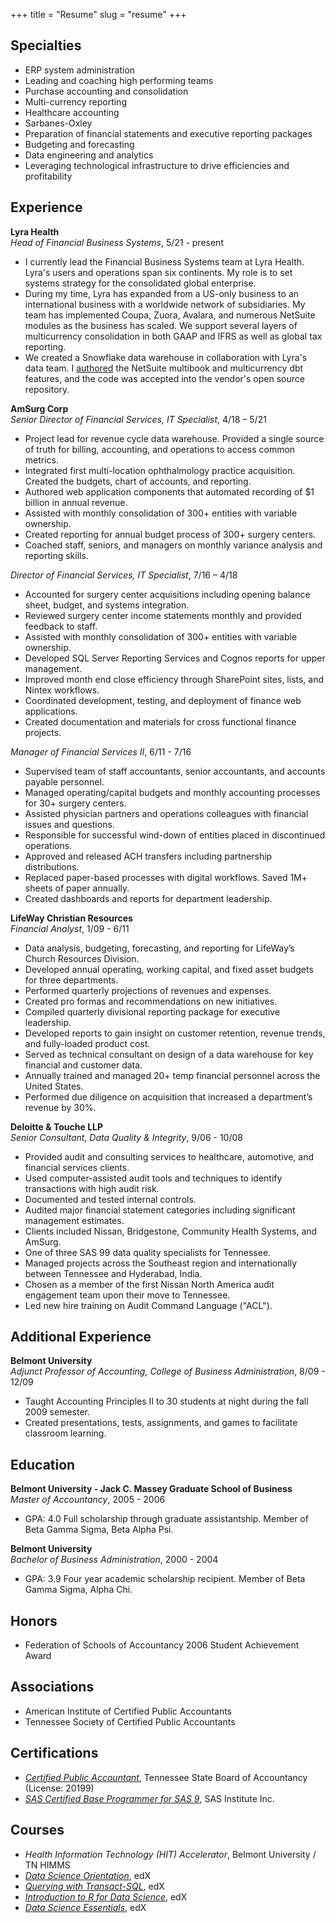 +++
title = "Resume"
slug = "resume"
+++

Specialties
-----------
- ERP system administration
- Leading and coaching high performing teams
- Purchase accounting and consolidation
- Multi-currency reporting
- Healthcare accounting
- Sarbanes-Oxley
- Preparation of financial statements and executive reporting packages
- Budgeting and forecasting
- Data engineering and analytics
- Leveraging technological infrastructure to drive efficiencies and profitability

Experience
----------
**Lyra Health**  
*Head of Financial Business Systems*, 5/21 - present
- I currently lead the Financial Business Systems team at Lyra Health. Lyra's users and operations span six continents. My role is to set systems strategy for the consolidated global enterprise.
- During my time, Lyra has expanded from a US-only business to an international business with a worldwide network of subsidiaries. My team has implemented Coupa, Zuora, Avalara, and numerous NetSuite modules as the business has scaled. We support several layers of multicurrency consolidation in both GAAP and IFRS as well as global tax reporting.
- We created a Snowflake data warehouse in collaboration with Lyra's data team. I [authored](https://github.com/fivetran/dbt_netsuite/pull/90) the NetSuite multibook and multicurrency dbt features, and the code was accepted into the vendor's open source repository.

**AmSurg Corp**  
*Senior Director of Financial Services, IT Specialist*, 4/18 – 5/21
- Project lead for revenue cycle data warehouse. Provided a single source of truth for billing, accounting, and operations to access common metrics.
- Integrated first multi-location ophthalmology practice acquisition. Created the budgets, chart of accounts, and reporting.
- Authored web application components that automated recording of $1 billion in annual revenue.
- Assisted with monthly consolidation of 300+ entities with variable ownership.
- Created reporting for annual budget process of 300+ surgery centers.
- Coached staff, seniors, and managers on monthly variance analysis and reporting skills.

*Director of Financial Services, IT Specialist*, 7/16 – 4/18
- Accounted for surgery center acquisitions including opening balance sheet, budget, and systems integration.
- Reviewed surgery center income statements monthly and provided feedback to staff.
- Assisted with monthly consolidation of 300+ entities with variable ownership.
- Developed SQL Server Reporting Services and Cognos reports for upper management.
- Improved month end close efficiency through SharePoint sites, lists, and Nintex workflows.
- Coordinated development, testing, and deployment of finance web applications.
- Created documentation and materials for cross functional finance projects.

*Manager of Financial Services II*, 6/11 - 7/16
- Supervised team of staff accountants, senior accountants, and accounts payable personnel.
- Managed operating/capital budgets and monthly accounting processes for 30+ surgery centers.
- Assisted physician partners and operations colleagues with financial issues and questions.
- Responsible for successful wind-down of entities placed in discontinued operations.
- Approved and released ACH transfers including partnership distributions.
- Replaced paper-based processes with digital workflows. Saved 1M+ sheets of paper annually.
- Created dashboards and reports for department leadership.

**LifeWay Christian Resources**  
*Financial Analyst*, 1/09 - 6/11
- Data analysis, budgeting, forecasting, and reporting for LifeWay’s Church Resources Division. 
- Developed annual operating, working capital, and fixed asset budgets for three departments.
- Performed quarterly projections of revenues and expenses. 
- Created pro formas and recommendations on new initiatives. 
- Compiled quarterly divisional reporting package for executive leadership.
- Developed reports to gain insight on customer retention, revenue trends, and fully-loaded product cost.
- Served as technical consultant on design of a data warehouse for key financial and customer data.
- Annually trained and managed 20+ temp financial personnel across the United States. 
- Performed due diligence on acquisition that increased a department’s revenue by 30%.

**Deloitte & Touche LLP**  
*Senior Consultant, Data Quality & Integrity*, 9/06 - 10/08
- Provided audit and consulting services to healthcare, automotive, and financial services clients.
- Used computer-assisted audit tools and techniques to identify transactions with high audit risk.
- Documented and tested internal controls.
- Audited major financial statement categories including significant management estimates.  
- Clients included Nissan, Bridgestone, Community Health Systems, and AmSurg.
- One of three SAS 99 data quality specialists for Tennessee.
- Managed projects across the Southeast region and internationally between Tennessee and Hyderabad, India. 
- Chosen as a member of the first Nissan North America audit engagement team upon their move to Tennessee. 
- Led new hire training on Audit Command Language ("ACL").

Additional Experience
---------------------
**Belmont University**  
*Adjunct Professor of Accounting, College of Business Administration*, 8/09 - 12/09
- Taught Accounting Principles II to 30 students at night during the fall 2009 semester. 
- Created presentations, tests, assignments, and games to facilitate classroom learning.

Education
---------
**Belmont University - Jack C. Massey Graduate School of Business**  
*Master of Accountancy*, 2005 - 2006  
- GPA: 4.0 Full scholarship through graduate assistantship. Member of Beta Gamma Sigma, Beta Alpha Psi.

**Belmont University**  
*Bachelor of Business Administration*, 2000 - 2004  
- GPA: 3.9 Four year academic scholarship recipient. Member of Beta Gamma Sigma, Alpha Chi.

Honors
------
- Federation of Schools of Accountancy 2006 Student Achievement Award

Associations
------------
- American Institute of Certified Public Accountants
- Tennessee Society of Certified Public Accountants

Certifications
--------------
- *[Certified Public Accountant](http://verify.tn.gov)*, Tennessee State Board of Accountancy (License: 20199)
- *[SAS Certified Base Programmer for SAS 9](https://www.youracclaim.com/badges/47f05ac8-2804-46b0-b52b-30309d42fb80/)*, SAS Institute Inc.

Courses
-------
- *Health Information Technology (HIT) Accelerator*, Belmont University / TN HIMMS
- *[Data Science Orientation](https://courses.edx.org/certificates/c88a20c618f7453abf1af5eaec05f036)*, edX
- *[Querying with Transact-SQL](https://courses.edx.org/certificates/5999c8176df24914bc015eb35a0fee7a)*, edX
- *[Introduction to R for Data Science](https://courses.edx.org/certificates/28365938835840e6a08edae5f59d50de)*, edX
- *[Data Science Essentials](https://courses.edx.org/certificates/8211c72b6219427cb26cb2aaea93a601)*, edX
